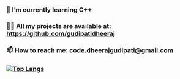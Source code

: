   
### 🌱 I’m currently learning C++
### 👨‍💻 All my projects are available at: https://github.com/gudipatidheeraj
### 📫 How to reach me: code.dheerajgudipati@gmail.com
### [![Top Langs](https://github-readme-stats-git-masterrstaa-rickstaa.vercel.app/api/top-langs/?username=anuraghazra)](https://github.com/anuraghazra/github-readme-stats)
<!--
**gudipatidheeraj/gudipatidheeraj** is a ✨ _special_ ✨ repository because its `README.md` (this file) appears on your GitHub profile.

Here are some ideas to get you started:

- 🔭 I’m currently working on ...
- 👯 I’m looking to collaborate on ...
- 🤔 I’m looking for help with ...
- 💬 Ask me about ...
- 😄 Pronouns: ...
- ⚡ Fun fact: ...
-->
